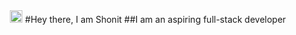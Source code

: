 <div align="center">
<img src="https://github.com/TheDudeThatCode/TheDudeThatCode/blob/master/Assets/Hi.gif" width="20" height="20"> #Hey there, I am Shonit
##I am an aspiring full-stack developer
</div>
